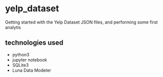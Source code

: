 # yelp_dataset
Getting started with the Yelp Dataset JSON files, and performing some first analytis

## technologies used
- python3
- jupyter notebook
- SQLite3
- Luna Data Modeler

